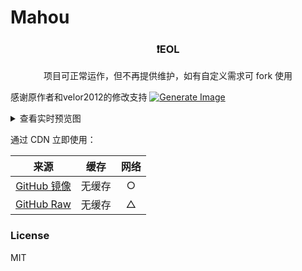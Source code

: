 # Mahou

<div align="center">

### ❗️EOL

项目可正常运作，但不再提供维护，如有自定义需求可 fork 使用

</div>

感谢原作者和velor2012的修改支持
[![Generate Image](https://github.com/l3nt7ibr/mahou/actions/workflows/generate.yml/badge.svg)](https://github.com/l3nt7ibr/mahou/actions/workflows/generate.yml)

<details>
<summary>查看实时预览图</summary>
<img src="https://ghfast.top/https://raw.githubusercontent.com/l3nt7ibr/mahou/refs/heads/output/output.png" />
</details>

通过 CDN 立即使用：

|来源|缓存|网络|
|:-:|:-:|:-:|
|[GitHub 镜像](https://ghfast.top/https://raw.githubusercontent.com/l3nt7ibr/mahou/refs/heads/output/output.png)|无缓存|○|
|[GitHub Raw](https://raw.githubusercontent.com/l3nt7ibr/mahou/refs/heads/output/output.png)|无缓存|△|

### License

MIT
